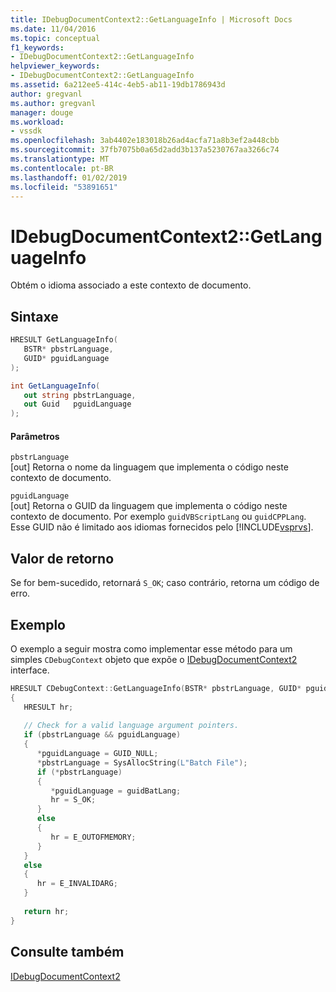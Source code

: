 ```yaml
---
title: IDebugDocumentContext2::GetLanguageInfo | Microsoft Docs
ms.date: 11/04/2016
ms.topic: conceptual
f1_keywords:
- IDebugDocumentContext2::GetLanguageInfo
helpviewer_keywords:
- IDebugDocumentContext2::GetLanguageInfo
ms.assetid: 6a212ee5-414c-4eb5-ab11-19db1786943d
author: gregvanl
ms.author: gregvanl
manager: douge
ms.workload:
- vssdk
ms.openlocfilehash: 3ab4402e183018b26ad4acfa71a8b3ef2a448cbb
ms.sourcegitcommit: 37fb7075b0a65d2add3b137a5230767aa3266c74
ms.translationtype: MT
ms.contentlocale: pt-BR
ms.lasthandoff: 01/02/2019
ms.locfileid: "53891651"
---
```

# <a name="idebugdocumentcontext2getlanguageinfo"></a>IDebugDocumentContext2::GetLanguageInfo
Obtém o idioma associado a este contexto de documento.  
  
## <a name="syntax"></a>Sintaxe  
  
```cpp  
HRESULT GetLanguageInfo(   
   BSTR* pbstrLanguage,  
   GUID* pguidLanguage  
);  
```  
  
```csharp  
int GetLanguageInfo(   
   out string pbstrLanguage,  
   out Guid   pguidLanguage  
);  
```  
  
#### <a name="parameters"></a>Parâmetros  
 `pbstrLanguage`  
 [out] Retorna o nome da linguagem que implementa o código neste contexto de documento.  
  
 `pguidLanguage`  
 [out] Retorna o GUID da linguagem que implementa o código neste contexto de documento. Por exemplo `guidVBScriptLang` ou `guidCPPLang`. Esse GUID não é limitado aos idiomas fornecidos pelo [!INCLUDE[vsprvs](../../../code-quality/includes/vsprvs_md.md)].  
  
## <a name="return-value"></a>Valor de retorno  
 Se for bem-sucedido, retornará `S_OK`; caso contrário, retorna um código de erro.  
  
## <a name="example"></a>Exemplo  
 O exemplo a seguir mostra como implementar esse método para um simples `CDebugContext` objeto que expõe o [IDebugDocumentContext2](../../../extensibility/debugger/reference/idebugdocumentcontext2.md) interface.  
  
```cpp  
HRESULT CDebugContext::GetLanguageInfo(BSTR* pbstrLanguage, GUID* pguidLanguage)    
{    
   HRESULT hr;    
  
   // Check for a valid language argument pointers.    
   if (pbstrLanguage && pguidLanguage)    
   {    
      *pguidLanguage = GUID_NULL;    
      *pbstrLanguage = SysAllocString(L"Batch File");    
      if (*pbstrLanguage)    
      {    
         *pguidLanguage = guidBatLang;    
         hr = S_OK;    
      }    
      else    
      {    
         hr = E_OUTOFMEMORY;    
      }    
   }    
   else    
   {    
      hr = E_INVALIDARG;    
   }    
  
   return hr;    
}    
```  
  
## <a name="see-also"></a>Consulte também  
 [IDebugDocumentContext2](../../../extensibility/debugger/reference/idebugdocumentcontext2.md)